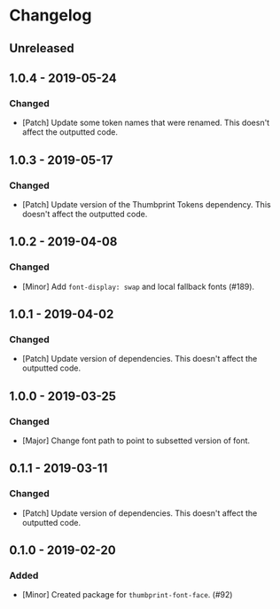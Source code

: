 # Changelog

## Unreleased

## 1.0.4 - 2019-05-24

### Changed

-   [Patch] Update some token names that were renamed. This doesn't affect the outputted code.

## 1.0.3 - 2019-05-17

### Changed

-   [Patch] Update version of the Thumbprint Tokens dependency. This doesn't affect the outputted code.

## 1.0.2 - 2019-04-08

### Changed

-   [Minor] Add `font-display: swap` and local fallback fonts (#189).

## 1.0.1 - 2019-04-02

### Changed

-   [Patch] Update version of dependencies. This doesn't affect the outputted code.

## 1.0.0 - 2019-03-25

### Changed

-   [Major] Change font path to point to subsetted version of font.

## 0.1.1 - 2019-03-11

### Changed

-   [Patch] Update version of dependencies. This doesn't affect the outputted code.

## 0.1.0 - 2019-02-20

### Added

-   [Minor] Created package for `thumbprint-font-face`. (#92)
